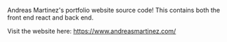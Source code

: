 Andreas Martinez's portfolio website source code!
This contains both the front end react and back end.

Visit the website here: https://www.andreasmartinez.com/
